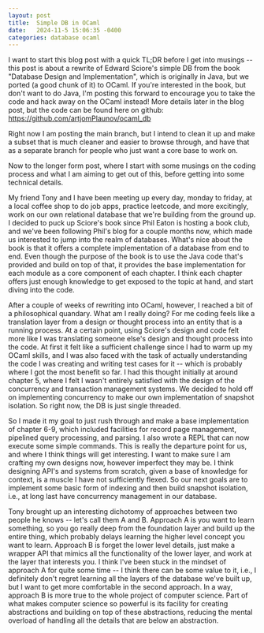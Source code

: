 ```yaml
---
layout: post
title:  Simple DB in OCaml
date:   2024-11-5 15:06:35 -0400
categories: database ocaml
---
```


I want to start this blog post with a quick TL;DR before I get into musings -- this post is about a rewrite of Edward Sciore's simple DB from the book "Database Design
and Implementation", which is originally in Java, but we ported (a good chunk of it) to OCaml. If you're interested in the book, but don't want to do Java, I'm posting
this forward to encourage you to take the code and hack away on the OCaml instead! More details later in the blog post, but the code can be found here on github:
https://github.com/artjomPlaunov/ocaml_db

Right now I am posting the main branch, but I intend to clean it up and make a  subset that is much cleaner and easier to browse through, and have that as
a separate branch for people who just want a core base to work on. 

Now to the longer form post, where I start with some musings on the coding process and what I am aiming to get out of this, before getting into some technical details.

My friend Tony and I have been meeting up every day, monday to friday, at a local coffee shop to do job apps, practice leetcode, and more excitingly, work on our own
relational database that we're building from the ground up. I decided to puck up Sciore's book since Phil Eaton is hosting a book club, and we've been following Phil's
blog for a couple months now, which made us interested to jump into the realm of databases. What's nice about the book is that it offers a complete implementation of
a database from end to end. Even though the purpose of the book is to use the Java code that's provided and build on top of that, it provides the base implementation
for each module as a core component of each chapter. I think each chapter offers just enough knowledge to get exposed to the topic at hand, and start diving into the
code.

After a couple of weeks of rewriting into OCaml, however, I reached a bit of a philosophical quandary. What am I really doing? For me coding feels like a translation
layer from a design or thought process into an entity that is a running process. At a certain point, using Sciore's design and code felt more like I was translating
someone else's design and thought process into the code. At first it felt like a sufficient challenge since I had to warm up my OCaml skills, and I was also faced with
the task of actually understanding the code I was creating and writing test cases for it -- which is probably where I got the most benefit so far. I had this thought
initially at around chapter 5, where I felt I wasn't entirely satisfied with the design of the concurrency and transaction management systems. We decided to hold off
on implementing concurrency to make our own implementation of snapshot isolation. So right now, the DB is just single threaded.

So I made it my goal to just rush through and make a base implementation of chapter 6-9, which included facilities for record page management, pipelined query
processing, and parsing. I also wrote a REPL that can now execute some simple commands. This is really the departure point for us, and where I think things will get
interesting. I want to make sure I am crafting my own designs now, however imperfect they may be. I think designing API's and systems from scratch, given a base of
knowledge for context, is a muscle I have not sufficiently flexed. So our next goals are to implement some basic form of indexing and then build snapshot isolation,
i.e., at long last have concurrency management in our database.

Tony brought up an interesting dichotomy of approaches between two people he knows -- let's call them A and B. Approach A is you want to learn something, so you go
really deep from the foundation layer and build up the entire thing, which probably delays learning the higher level concept you want to learn. Approach B is forget
the lower level details, just make a wrapper API that mimics all the functionality of the lower layer, and work at the layer that interests you. I think I've been stuck
in the mindset of approach A for quite some time -- I think there can be some value to it, i.e., I definitely don't regret learning all the layers of the database
we've built up, but I want to get more comfortable in the second approach. In a way, approach B is more true to the whole project of computer science. Part of what
makes computer science so powerful is its facility for creating abstractions and building on top of these abstractions, reducing the mental overload of handling
all the details that are below an abstraction.



